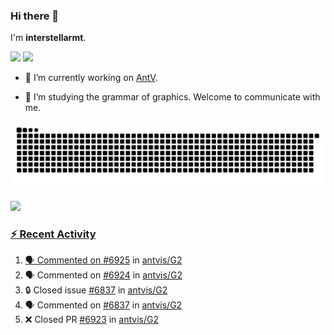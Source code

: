 ### Hi there 👋

I'm **interstellarmt**.

[![](https://img.shields.io/endpoint?url=https://awards.antv.vision/interstellarmt-g2-contributor.json)](https://github.com/antvis/g2)
[![](https://img.shields.io/endpoint?url=https://awards.antv.vision/interstellarmt-gpt-vis-contributor.json)](https://github.com/antvis/gpt-vis)

- 🔭 I’m currently working on [AntV](https://github.com/antvis).

- 📖 I’m studying the grammar of graphics. Welcome to communicate with me.

![](https://raw.githubusercontent.com/interstellarmt/interstellarmt/refs/heads/output/github-contribution-grid-snake.svg)
<div>
  <a href="https://github.com/interstellarmt">
  <img height="180em" src="https://github-readme-stats-eight-theta.vercel.app/api?username=interstellarmt&show_icons=true&include_all_commits=true&count_private=true&theme=tokyonight"/>
</div>
    
### :zap: Recent Activity

<!--START_SECTION:activity-->
1. 🗣 Commented on [#6925](https://github.com/antvis/G2/pull/6925#issuecomment-2908447295) in [antvis/G2](https://github.com/antvis/G2)
2. 🗣 Commented on [#6924](https://github.com/antvis/G2/pull/6924#issuecomment-2908412132) in [antvis/G2](https://github.com/antvis/G2)
3. 🔒 Closed issue [#6837](https://github.com/antvis/G2/issues/6837) in [antvis/G2](https://github.com/antvis/G2)
4. 🗣 Commented on [#6837](https://github.com/antvis/G2/issues/6837#issuecomment-2903669261) in [antvis/G2](https://github.com/antvis/G2)
5. ❌ Closed PR [#6923](https://github.com/antvis/G2/pull/6923) in [antvis/G2](https://github.com/antvis/G2)
<!--END_SECTION:activity-->

